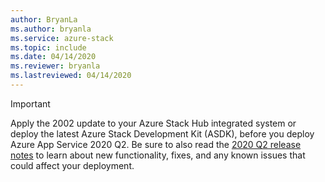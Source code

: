 ```yaml
---
author: BryanLa
ms.author: bryanla
ms.service: azure-stack
ms.topic: include
ms.date: 04/14/2020
ms.reviewer: bryanla
ms.lastreviewed: 04/14/2020
---
```

<!-- TODO - update AzS Hub build number, App Service RP version number, corresponding App Service release notes text/link -->
> [!IMPORTANT]
> Apply the 2002 update to your Azure Stack Hub integrated system or deploy the latest Azure Stack Development Kit (ASDK), before you deploy Azure App Service 2020 Q2. Be sure to also read the [2020 Q2 release notes](../operator/azure-stack-app-service-release-notes-update-eight.md) to learn about new functionality, fixes, and any known issues that could affect your deployment.